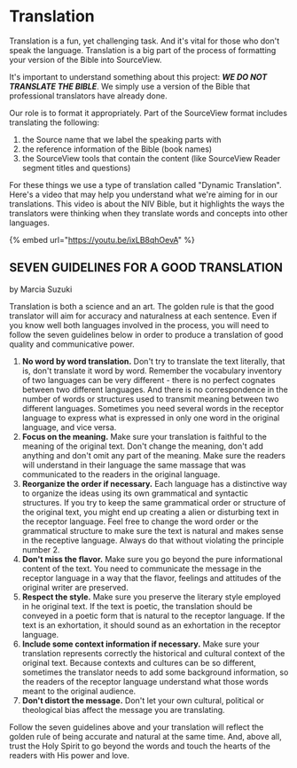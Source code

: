 # Translation

Translation is a fun, yet challenging task. And it's vital for those who don't speak the language. Translation is a big part of the process of formatting your version of the Bible into SourceView.

It's important to understand something about this project: _**WE DO NOT TRANSLATE THE BIBLE**_. We simply use a version of the Bible that professional translators have already done.

Our role is to format it appropriately. Part of the SourceView format includes translating the following: 

1. the Source name that we label the speaking parts with
2. the reference information of the Bible \(book names\)
3. the SourceView tools that contain the content \(like SourceView Reader segment titles and questions\)

For these things we use a type of translation called "Dynamic Translation". Here's a video that may help you understand what we're aiming for in our translations. This video is about the NIV Bible, but it highlights the ways the translators were thinking when they translate words and concepts into other languages.

{% embed url="https://youtu.be/ixLB8qhOevA" %}



## SEVEN GUIDELINES FOR A GOOD TRANSLATION

by Marcia Suzuki

Translation is both a science and an art. The golden rule is that the good translator will aim for accuracy and naturalness at each sentence. Even if you know well both languages involved in the process, you will need to follow the seven guidelines below in order to produce a translation of good quality and communicative power. 

1. **No word by word translation.**  Don't try to translate the text literally, that is, don't translate it word by word. Remember the vocabulary inventory of two languages can be very different - there is no perfect cognates between two different languages. And there is no correspondence in the number of words or structures used to transmit meaning between two different languages. Sometimes you need several words in the receptor language to express what is expressed in only one word in the original language, and vice versa.
2. **Focus on the meaning.**  Make sure your translation is faithful to the meaning of the original text. Don't change the meaning, don't add anything and don't omit any part of the meaning. Make sure the readers will understand in their language the same massage that was communicated to the readers in the original language. 
3. **Reorganize the order if necessary.**  Each language has a distinctive way to organize the ideas using its own grammatical and syntactic structures. If you try to keep the same grammatical order or structure of the original text, you might end up creating a alien or disturbing text in the receptor language. Feel free to change the word order or the grammatical structure to make sure the text is natural and makes sense in the receptive language. Always do that without violating the principle number 2. 
4. **Don't miss the flavor.**  Make sure you go beyond the pure informational content of the text. You need to communicate the message in the receptor language in a way that the flavor, feelings and attitudes of the original writer are preserved. 
5. **Respect the style.**  Make sure you preserve the literary style employed in he original text. If the text is poetic, the translation should be conveyed in a poetic form that is natural to the receptor language. If the text is an exhortation, it should sound as an exhortation in the receptor language.
6. **Include some context information if necessary.**  Make sure your translation represents correctly the historical and cultural context of the original text. Because contexts and cultures can be so different, sometimes the translator needs to add some background information, so the readers of the receptor language understand what those words meant to the original audience.
7. **Don't distort the message.**  Don't let your own cultural, political or theological bias affect the message you are translating.

Follow the seven guidelines above and your translation will reflect the golden rule of being accurate and natural at the same time. And, above all, trust the Holy Spirit to go beyond the words and touch the hearts of the readers with His power and love.



